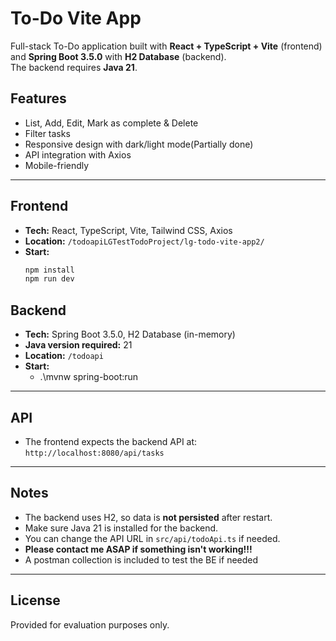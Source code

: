 # To-Do Vite App

Full-stack To-Do application built with **React + TypeScript + Vite** (frontend) and **Spring Boot 3.5.0** with **H2 Database** (backend).  
The backend requires **Java 21**.

## Features

- List, Add, Edit, Mark as complete & Delete
- Filter tasks
- Responsive design with dark/light mode(Partially done)
- API integration with Axios
- Mobile-friendly

---

## Frontend

- **Tech:** React, TypeScript, Vite, Tailwind CSS, Axios
- **Location:** `/todoapiLGTestTodoProject/lg-todo-vite-app2/`
- **Start:**  
  ```bash
  npm install
  npm run dev
  ```

## Backend

- **Tech:** Spring Boot 3.5.0, H2 Database (in-memory)
- **Java version required:** 21
- **Location:** `/todoapi`
- **Start:**  
  - .\mvnw spring-boot:run

---

## API

- The frontend expects the backend API at:  
  `http://localhost:8080/api/tasks`

---

## Notes

- The backend uses H2, so data is **not persisted** after restart.
- Make sure Java 21 is installed for the backend.
- You can change the API URL in `src/api/todoApi.ts` if needed.
- **Please contact me ASAP if something isn't working!!!**
- A postman collection is included to test the BE if needed

---

## License

Provided for evaluation purposes only.